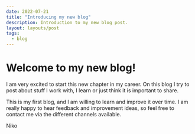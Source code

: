 ```yaml
---
date: 2022-07-21
title: "Introducing my new blog"
description: Introduction to my new blog post.
layout: layouts/post
tags:
  - blog
---
```


# Welcome to my new blog!

I am very excited to start this new chapter in my career. On this blog I try to post about stuff I work with, I learn or just think it is important to share.

This is my first blog, and I am willing to learn and improve it over time. I am really happy to hear feedback and improvement ideas, so feel free to contact me via the different channels available.

Niko
